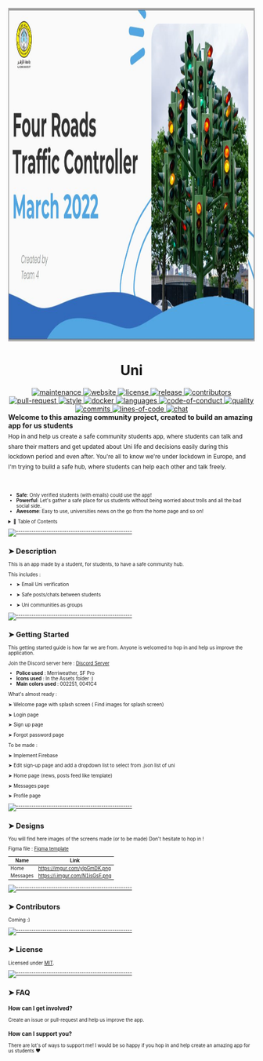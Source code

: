 <p align="center">
  <img src="./Assets/header.png" alt="Logo" width="1200" height="680" />
</p>
<h1 align="center">Uni</h1>
<div align="center">
    <a href="https://github.com/AbdeltwabMF/devault/graphs/commit-activity">
        <img src="https://img.shields.io/badge/Maintained%3F-yes-green.svg" alt="maintenance" />
    </a>
    <a href="https://devault.vercel.app/">
        <img src="https://img.shields.io/website-up-down-green-red/http/shields.io.svg" alt="website" />
    </a>
    <a href="https://github.com/AbdeltwabMF/devault/blob/main/LICENSE">
        <img src="https://img.shields.io/github/license/AbdeltwabMF/devault?logo=gnu&.svg" alt="license" />
    <a>
    <a href="https://github.com/AbdeltwabMF/devault/releases">
        <img src="https://img.shields.io/github/release/AbdeltwabMF/devault.svg" alt="release" />
    </a>
    <a href="https://github.com/AbdeltwabMF/devault/graphs/contributors">
        <img src="https://img.shields.io/github/contributors/AbdeltwabMF/devault.svg" alt="contributors" />
    </a>
    <a href="http://makeapullrequest.com">
        <img src="https://img.shields.io/badge/PRs-welcome-brightgreen.svg?style=flat-square" alt="pull-request" />
    </a>
    <a href="https://standardjs.com">
        <img src="https://img.shields.io/badge/code_style-standard-brightgreen.svg" alt="style" />
    </a>
    <a href="https://hub.docker.com/r/abdeltwabmf/devault">
        <img src="https://img.shields.io/docker/image-size/abdeltwabmf/devault/latest" alt="docker" />
    </a>
    <a href="https://github.com/AbdeltwabMF/devault">
        <img src="https://img.shields.io/github/languages/top/AbdeltwabMF/devault" alt="languages" />
    </a>
    <a href="https://github.com/AbdeltwabMF/devault/CODE-OF-CONDUCT.md">
        <img src="https://img.shields.io/badge/Contributor%20Covenant-2.1-4baaaa.svg" alt="code-of-conduct" />
    </a>
    <a href="https://www.codacy.com?utm_source=github.com&amp;utm_medium=referral&amp;utm_content=AbdeltwabMF/devault&amp;utm_campaign=Badge_Grade">
        <img src="https://app.codacy.com/project/badge/Grade/7abde45beb1a44ef858fb68e889a214e" alt="quality" />
    </a>
    <a href="https://github.com/AbdeltwabMF/devault/graphs/commit-activity">
        <img src="https://img.shields.io/github/commit-activity/w/abdeltwabmf/devault" alt="commits" />
    </a>
    <a href="https://github.com/AbdeltwabMF/devault">
        <img src="https://img.shields.io/tokei/lines/github/AbdeltwabMF/devault" alt="lines-of-code" />
    </a>
    <a href="https://matrix.to/#/#devault-community:matrix.org">
        <img src="https://img.shields.io/matrix/devault-community:matrix.org" alt="chat" />
    </a>
</div>
  <b>Welcome to this amazing community project, created to build an amazing app for us students</b></br>
  <sub>Hop in and help us create a safe community students app, where students can talk and share their matters and get updated about Uni life and decisions easily during this lockdown period and even after. You're all to know we're under lockdown in Europe, and I'm trying to build a safe hub, where students can help each other and talk freely.<sub>
</p>

<br />

* **Safe**: Only verified students (with emails) could use the app!
* **Powerful**: Let's gather a safe place for us students without being worried about trolls and all the bad social side.
* **Awesome**: Easy to use, universities news on the go from the home page and so on!

<details>
<summary>📖 Table of Contents</summary>
<br />

[![-----------------------------------------------------](https://raw.githubusercontent.com/andreasbm/readme/master/assets/lines/colored.png)](#table-of-contents)

## ➤ Table of Contents

* [➤ Description](#-description)
* [➤ Getting Started](#-getting-started)
* [➤ Designs](#designs)
* [➤ How can I support you?](#how-can-i-support-you)
* [➤ Contributors](#-contributors-1)
* [➤ License](#-license-1)
</details>


[![-----------------------------------------------------](https://raw.githubusercontent.com/andreasbm/readme/master/assets/lines/colored.png)](#installation)

## ➤ Description

This is an app made by a student, for students, to have a safe community hub.

This includes :

* ➤ Email Uni verification

* ➤ Safe posts/chats between students

* ➤ Uni communities as groups

[![-----------------------------------------------------](https://raw.githubusercontent.com/andreasbm/readme/master/assets/lines/colored.png)](#getting-started-quick)

## ➤ Getting Started

This getting started guide is how far we are from. Anyone is welcomed to hop in and help us improve the application.

Join the Discord server here : [Discord Server](https://discord.gg/93gDcmqABV)

* **Police used** : Merriweather, SF Pro
* **Icons used** : In the Assets folder :)
* **Main colors used** : 002251, 0041C4

What's almost ready :

➤ Welcome page with splash screen ( Find images for splash screen)

➤ Login page

➤ Sign up page

➤ Forgot password page

To be made :

 ➤ Implement Firebase

 ➤ Edit sign-up page and add a dropdown list to select from .json list of uni

 ➤ Home page (news, posts feed like template)

 ➤ Messages page

 ➤ Profile page

[![-----------------------------------------------------](https://raw.githubusercontent.com/andreasbm/readme/master/assets/lines/colored.png)](#templates)

## ➤ Designs

You will find here images of the screens made (or to be made)
Don't hesitate to hop in !

Figma file : [Figma template](https://www.figma.com/file/iAYXkVJbIJ273gnuGgQ73u/Uni?node-id=0%3A1)

| Name     |            Link                 |
|----------|---------------------------------|
| Home     | https://imgur.com/ylpGmDK.png   |
| Messages | https://i.imgur.com/N1isGsF.png |


[![-----------------------------------------------------](https://raw.githubusercontent.com/andreasbm/readme/master/assets/lines/colored.png)](#license)


## ➤ Contributors

Coming :)

[![-----------------------------------------------------](https://raw.githubusercontent.com/andreasbm/readme/master/assets/lines/colored.png)](#license)

## ➤ License

Licensed under [MIT](https://opensource.org/licenses/MIT).


[![-----------------------------------------------------](https://raw.githubusercontent.com/andreasbm/readme/master/assets/lines/colored.png)](#faq)

## ➤ FAQ

### How can I get involved?

Create an issue or pull-request and help us improve the app.

### How can I support you?

There are lot's of ways to support me! I would be so happy if you hop in and help create an amazing app for us students ❤️
